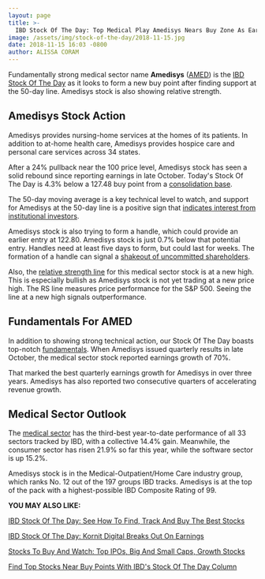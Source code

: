 ```yaml
---
layout: page
title: >-
  IBD Stock Of The Day: Top Medical Play Amedisys Nears Buy Zone As Earnings Soar
image: /assets/img/stock-of-the-day/2018-11-15.jpg
date: 2018-11-15 16:03 -0800
author: ALISSA CORAM
---
```







Fundamentally strong medical sector name **Amedisys** ([AMED](https://research.investors.com/quote.aspx?symbol=AMED)) is the [IBD Stock Of The Day](https://www.investors.com/research/ibd-stock-of-the-day/) as it looks to form a new buy point after finding support at the 50-day line. Amedisys stock is also showing relative strength.




Amedisys Stock Action
---------------------


Amedisys provides nursing-home services at the homes of its patients. In addition to at-home health care, Amedisys provides hospice care and personal care services across 34 states.


After a 24% pullback near the 100 price level, Amedisys stock has seen a solid rebound since reporting earnings in late October. Today's Stock Of The Day is 4.3% below a 127.48 buy point from a [consolidation base](https://www.investors.com/how-to-invest/investors-corner/what-is-stock-breakout/).


The 50-day moving average is a key technical level to watch, and support for Amedisys at the 50-day line is a positive sign that [indicates interest from institutional investors](https://www.investors.com/how-to-invest/investors-corner/chart-school-using-regenerons-five-year-rally-to-study-support/).


Amedisys stock is also trying to form a handle, which could provide an earlier entry at 122.80. Amedisys stock is just 0.7% below that potential entry. Handles need at least five days to form, but could last for weeks. The formation of a handle can signal a [shakeout of uncommitted shareholders](https://www.investors.com/how-to-invest/investors-corner/the-basics-how-to-analyze-a-stocks-cup-with-handle/).


Also, the [relative strength line](https://www.investors.com/how-to-invest/investors-corner/a-stock-breakout-specialty-tool-the-relative-strength-line/) for this medical sector stock is at a new high. This is especially bullish as Amedisys stock is not yet trading at a new price high. The RS line measures price performance for the S&P 500. Seeing the line at a new high signals outperformance.



Fundamentals For AMED
---------------------


In addition to showing strong technical action, our Stock Of The Day boasts top-notch [fundamentals](https://www.investors.com/how-to-invest/investors-corner/technical-analysis/). When Amedisys issued quarterly results in late October, the medical sector stock reported earnings growth of 70%.


That marked the best quarterly earnings growth for Amedisys in over three years. Amedisys has also reported two consecutive quarters of accelerating revenue growth.


Medical Sector Outlook
----------------------


The [medical sector](https://www.investors.com/data-tables/ibd-smart-nyse-nasdaq-tables-nov-14-2018/) has the third-best year-to-date performance of all 33 sectors tracked by IBD, with a collective 14.4% gain. Meanwhile, the consumer sector has risen 21.9% so far this year, while the software sector is up 15.2%.


Amedisys stock is in the Medical-Outpatient/Home Care industry group, which ranks No. 12 out of the 197 groups IBD tracks. Amedisys is at the top of the pack with a highest-possible IBD Composite Rating of 99.


**YOU MAY ALSO LIKE:**


[IBD Stock Of The Day: See How To Find, Track And Buy The Best Stocks](https://www.investors.com/research/ibd-stock-of-the-day/)


[IBD Stock Of The Day: Kornit Digital Breaks Out On Earnings](https://www.investors.com/research/ibd-stock-of-the-day/kornit-digital-stock-of-the-day/)


[Stocks To Buy And Watch: Top IPOs, Big And Small Caps, Growth Stocks](https://www.investors.com/stock-lists/stocks-to-watch-top-rated-ipos-big-caps-and-growth-stocks/)


[Find Top Stocks Near Buy Points With IBD's Stock Of The Day Column](https://www.investors.com/research/ibd-stock-of-the-day/)




